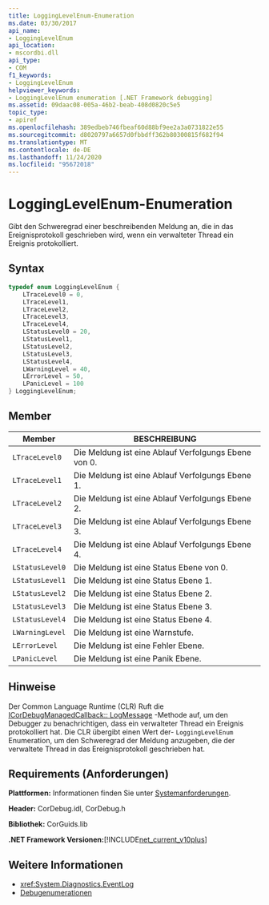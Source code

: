 ```yaml
---
title: LoggingLevelEnum-Enumeration
ms.date: 03/30/2017
api_name:
- LoggingLevelEnum
api_location:
- mscordbi.dll
api_type:
- COM
f1_keywords:
- LoggingLevelEnum
helpviewer_keywords:
- LoggingLevelEnum enumeration [.NET Framework debugging]
ms.assetid: 09daac08-005a-46b2-beab-408d0820c5e5
topic_type:
- apiref
ms.openlocfilehash: 389edbeb746fbeaf60d88bf9ee2a3a0731822e55
ms.sourcegitcommit: d8020797a6657d0fbbdff362b80300815f682f94
ms.translationtype: MT
ms.contentlocale: de-DE
ms.lasthandoff: 11/24/2020
ms.locfileid: "95672018"
---
```

# <a name="logginglevelenum-enumeration"></a>LoggingLevelEnum-Enumeration

Gibt den Schweregrad einer beschreibenden Meldung an, die in das Ereignisprotokoll geschrieben wird, wenn ein verwalteter Thread ein Ereignis protokolliert.  
  
## <a name="syntax"></a>Syntax  
  
```cpp  
typedef enum LoggingLevelEnum {  
    LTraceLevel0 = 0,  
    LTraceLevel1,  
    LTraceLevel2,  
    LTraceLevel3,  
    LTraceLevel4,  
    LStatusLevel0 = 20,  
    LStatusLevel1,  
    LStatusLevel2,  
    LStatusLevel3,  
    LStatusLevel4,  
    LWarningLevel = 40,  
    LErrorLevel = 50,  
    LPanicLevel = 100  
} LoggingLevelEnum;  
```  
  
## <a name="members"></a>Member  
  
|Member|BESCHREIBUNG|  
|------------|-----------------|  
|`LTraceLevel0`|Die Meldung ist eine Ablauf Verfolgungs Ebene von 0.|  
|`LTraceLevel1`|Die Meldung ist eine Ablauf Verfolgungs Ebene 1.|  
|`LTraceLevel2`|Die Meldung ist eine Ablauf Verfolgungs Ebene 2.|  
|`LTraceLevel3`|Die Meldung ist eine Ablauf Verfolgungs Ebene 3.|  
|`LTraceLevel4`|Die Meldung ist eine Ablauf Verfolgungs Ebene 4.|  
|`LStatusLevel0`|Die Meldung ist eine Status Ebene von 0.|  
|`LStatusLevel1`|Die Meldung ist eine Status Ebene 1.|  
|`LStatusLevel2`|Die Meldung ist eine Status Ebene 2.|  
|`LStatusLevel3`|Die Meldung ist eine Status Ebene 3.|  
|`LStatusLevel4`|Die Meldung ist eine Status Ebene 4.|  
|`LWarningLevel`|Die Meldung ist eine Warnstufe.|  
|`LErrorLevel`|Die Meldung ist eine Fehler Ebene.|  
|`LPanicLevel`|Die Meldung ist eine Panik Ebene.|  
  
## <a name="remarks"></a>Hinweise  

 Der Common Language Runtime (CLR) Ruft die [ICorDebugManagedCallback:: LogMessage](icordebugmanagedcallback-logmessage-method.md) -Methode auf, um den Debugger zu benachrichtigen, dass ein verwalteter Thread ein Ereignis protokolliert hat. Die CLR übergibt einen Wert der- `LoggingLevelEnum` Enumeration, um den Schweregrad der Meldung anzugeben, die der verwaltete Thread in das Ereignisprotokoll geschrieben hat.  
  
## <a name="requirements"></a>Requirements (Anforderungen)  

 **Plattformen:** Informationen finden Sie unter [Systemanforderungen](../../get-started/system-requirements.md).  
  
 **Header:** CorDebug.idl, CorDebug.h  
  
 **Bibliothek:** CorGuids.lib  
  
 **.NET Framework Versionen:**[!INCLUDE[net_current_v10plus](../../../../includes/net-current-v10plus-md.md)]  
  
## <a name="see-also"></a>Weitere Informationen

- <xref:System.Diagnostics.EventLog>
- [Debugenumerationen](debugging-enumerations.md)
